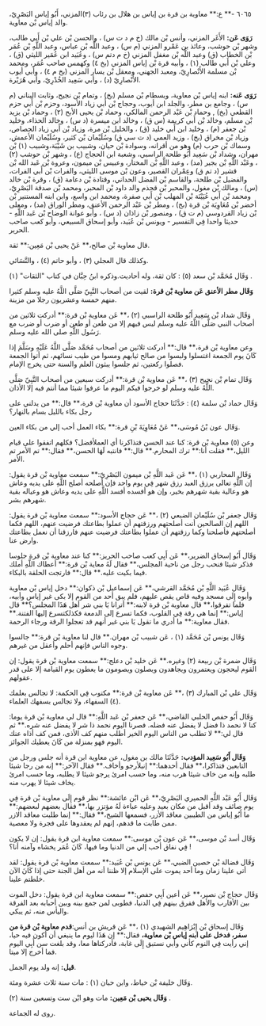 ٦٠٦٥ -** ع:** معاوية بن قرة بن إياس بن هلال بن رئاب (٣)المزني، أَبُو إياس البَصْرِيّ، والد إياس بْن معاوية.

**رَوَى عَن:** الأَغَر المزني، وأنس بْن مالك (خ م د ت س) ، والحسن بْن علي بْن أَبي طالب، وشهر بْن حوشب، وعائذ بن عَمْرو المزني (م س) ، وعبد اللَّه بْن عباس، وعبد اللَّهِ بْن عُمَر بْن الخطاب (ق) وعبد اللَّه بْن مغفل المزني (خ م دتم س) ، وعُبَيد ابن عُمَير الليثي (ق) ، وعلي بْن أَبي طالب (١) ، وأبيه قرة بْن إياس المزني (بخ ٤) وكهمس صاحب عُمَر، ومحمد بْن مسلمة الأَنْصارِيّ، ومعبد الجهني، ومعقل بْن يسار المزني (بخ م ٤) ، وأبي أيوب الأَنْصارِيّ (د) ، وأبي سَعِيد الخُدْرِيّ، وأبي هُرَيْرة.

**رَوَى عَنه:** ابنه إياس بْن معاوية، وبسطام بْن مسلم (بخ) ، وتمام بْن نجيح، وثابت البناني (م س) ، وجامع بن مطر، والجلد ابن أيوب، وحجاج بْن أَبي زياد الأسود، وحزم بْن أَبي حزم القطعي (بخ) , وحماد بْن عَبْد الرحمن المالكي، وحماد بْن يحيى الأبح (٢) ، وحماد بْن يزيد بْن مسلم، وخالد بْن أَبي كريمة (س ق) ، وخالد ابن ميسرة (د س) ، وخالد الحذاء، وخليد بْن جعفر (م) ، وخليد ابن أَبي خليد (ق) ، والخليل بْن مرة، وزياد بْن أَبي زياد الجصاص، وزياد بْن مخراق (بخ) ، وزيد العمي (د ت سي ق) وسُلَيْمان بْن كثير، وسُلَيْمان الأعمش، وسماك بْن حرب (م) وهو من أقرانه، وسوادة بْن حيان، وشبيب بن شَيْبَة،وشبيب (١) بْن مهران، وشداد بْن سَعِيد أَبُو طلحة الراسبي، وشعبة ابن الحجاج (ع) ، وشهر بْن حوشب (٢) ، وعَبْد اللَّهِ بْن بجير (مد) ، وعبد اللَّهِ بْن المختار، وعبيس بْن ميمون، وعروة بْن عَبد الله بْن قشير (د تم ق) وعِمْران القصير، وعون بْن موسى الليثي، والفرات بْن أَبي الفرات، والفضيل بْن طلحة، والقاسم بْن الفضل الحداني، وقتادة بْن دعامة (ق) ، وقرة بْن خالد (س) ، ومالك بْن مغول، والمحبر بْن قحذم والد داود بْن المحبر، ومحمد بْن صدقة البَصْرِيّ، ومحمد بْن أَبي عُيَيْنَة بْن المهلب بْن أَبي صفرة، ومحمد ابن واسع، وابن ابنه المستنير بْن أخضر بْن مُعَاوِيَة بْن قرة (بخ) ، ومطر بْن عَبْد الرحمن الأعنق، ومطر الوراق (مد) ، ومعلى بْن زياد القردوسي (م ت ق) ، ومنصور بْن زاذان (د س) ، وأبو عوانة الوضاح بْن عَبد اللَّهِ - حديثا واحدا فِي التفسير - ويونس بْن عُبَيد، وأبو إسحاق السبيعي، وأبو كعب صاحب الحرير.

قال معاوية بْن صالح،** عَنْ يحيى بْن مَعِين:** ثقة.

وكذلك قال العجلي (٣) ، وأبو حاتم (٤) ، والنَّسَائي.

وَقَال مُحَمَّد بْن سعد (٥) : كان ثقة، وله أحاديث.وذكره ابنُ حِبَّان في كتاب "الثقات" (١) .

**وَقَال مطر الأعنق عَن معاوية بْن قرة:** لقيت من أصحاب النَّبِيّ صَلَّى اللَّهُ عليه وسلم كثيرا منهم خمسة وعشريون رجلا من مزينة.

وَقَال شداد بْن سَعِيد أَبُو طلحة الراسبي (٢) ،** عَن معاوية بْن قرة:** أدركت ثلاثين من أصحاب النبي صَلَّى اللَّهُ عليه وسلم ليس فيهم إلا من طعن أو طعن أو ضرب أو ضرب مع رَسُول اللَّهِ صلى الله عليه وسلم.

وعن معاوية بْن قرة،** قال:** أدركت ثلاثين من أصحاب مُحَمَّد صَلَّى اللَّهُ عَلَيْهِ وسَلَّمَ إذا كَانَ يوم الجمعة اغتسلوا ولبسوا من صالح ثيابهم ومسوا من طيب نسائهم، ثم أتوا الجمعة فصلوا ركعتين، ثم جلسوا يبثون العلم والسنة حتى يخرج الإمام.

وَقَال تمام بْن نجيح (٣) ،** عَن معاوية بْن قرة:** أدركت سبعين من أصحاب النَّبِيّ صَلَّى اللَّهُ عليه وسلم لو خرجوا فيكم اليوم ما عرفوا شيئا مما أنتم فيه إلا الأذان.

وَقَال حماد بْن سلمة (٤) : حَدَّثَنَا حجاج الأسود أن معاوية بْن قرة،** قال:** من يدلني على رجل بكاء بالليل بسام بالنهار؟

وَقَال عون بْنُ مُوسَى،** عَنْ مُعَاوِيَةَ بْنِ قرة:** بكاء العمل أحب إلي من بكاء العين.

وعن (٥) معاوية بْن قرة: كنا عند الحسن فتذاكرنا أي العملأفضل؟ فكلهم اتفقوا على قيام الليل،** فقلت أنا:** ترك المحارم.** قال:** فانتبه لَهَا الحسن،** فقال:** تم الأمر تم الأمر.

وَقَال المحاربي (١) ،** عَن عَبد اللَّهِ بْن ميمون البَصْرِيّ:** سمعت معاوية بْن قرة يقول: إن اللَّهِ تعالى يرزق العبد رزق شهر فِي يوم واحد فإن أصلحه أصلح اللَّهِ على يديه وعاش هو وعالية بقية شهرهم بخير، وإن هو أفسده أفسد اللَّهِ على يديه وعاش هو وعياله بقية شهرهم بشر.

وَقَال جعفر بْن سُلَيْمان الضبعي (٢) ،** عَن حجاج الأسود:** سمعت معاوية بْن قرة يقول: اللهم إن الصالحين أنت أصلحتهم ورزقتهم أن عملوا بطاعتك فرضيت عنهم، اللهم فكما أصلحتهم فأصلحنا وكما رزقتهم أن عملوا بطاعتك فرضيت عنهم فارزقنا أن نعمل بطاعتك وارض عنا.

وَقَال أَبُو إسحاق الضرير،** عَن أَبِي كعب صاحب الحريز:** كنا عند معاوية بْن قرة جلوسا فذكر شيئا فنحب رجل من ناحية المجلس،** فقال لَهُ معاية بْن قرة:** أعطاك اللَّهِ أملك فيما بكيت عليه.** قال:** فارتجت الحلقة بالبكاء.

وَقَال عُبَيد اللَّهِ بْن مُحَمَّد القرشي،** عَن إسماعيل بْن ذكوان:** دخل إياس بْن معاوية وأبوه إِلَى مسجد وفيه قاص يقص عليهم، فلم يبق أحد من القوم إلا بكى غير إياس وأبيه، فلما تفرقوا،** قال معاوية بْن قرة لابنه:** أترانا يَا بني شر أهل هَذَا المجلس؟** قال إياس:** إنما هي رقة فِي القلوب، فكما تسرع إلى الدمعة فكذلكتسرع إليها الفتنة.** فقال معاوية:** ما أدري ما تقول يَا بني غير أنهم قد تعجلوا الرقة ورجاء الرحمة.

وَقَال يونس بْن مُحَمَّد (١) ، عَن شبيب بْن مهران.** قال لنا معاوية بْن قرة:** جالسوا وجوه الناس فإنهم أحلم وأعقل من غيرهم.

وَقَال ضمرة بْن ربيعة (٢) وغيره.** عَن خليد بْن دعلج:** سمعت معاوية بْن قرة يقول: إن القوم ليحجون ويعتمرون ويجاهدون ويصلون ويصومون ما يعطون يوم القيامة إلا على قدر عقولهم.

وَقَال علي بْن المبارك (٣) ،** عَن معاوية بْن قرة:** مكتوب فِي الحكمة: لا تجالس بعلمك (٤) السفهاء، ولا تجالس بسفهك العلماء.

وَقَال أَبُو حفص الحلبي القاضي،** عَن جعفر بْن عَبد اللَّهِ:** قال لي معاوية بْن قرة يوما: كنا لا نحمد ذا فضل لا يفضل عنه فضله. فصرنا اليوم نحمد ذا شر لا يفضل عنه شره.** ثم قال لي:** لا تطلب من الناس اليوم الخير أطلب منهم كف الأذى، فمن كف أذاه عنك اليوم فهو بمنزلة من كَانَ يعطيك الجوائز.

**وَقَال أَبُو سَعِيد المؤدب:** حَدَّثَنَا مالك بن مغول، عن معاوية ابن قرة أنه جلس ورجل من التابعين فتذاكرا،** فقال أحدهما:** إنيلأرجو وأخاف.** فقال الآخر:** إنه من رجا شيئا طلبه وإنه من خاف شيئا هرب منه، وما حسب امرئ يرجو شيئا لا يطلبه، وما حسب امرئ يخاف شيئا لا يهرب منه.

وَقَال أَبُو عَبْد اللَّهِ الحميري البَصْرِيّ،** عَن ابْن عائشة:** نظر قوم إِلَى معاوية بْن قرة فِي يوم صائف وقد أقبل من مكان بعيد وعليه عباءة لَهُ مؤتزر بها،** فقال بعضهم لبعضهم:** ما أَبُو إياس من الطيبين معاقد الأزر، فسمعها الشيخ،** فقال:** إنما طلبت معاقد الازر ممن طابت ما قدهم، إنهم لم يعقدوها على فجرة ولا معصية.

وَقَال أسد بْن موسى،** عَن عون بْن موسى:** سمعت معاوية ابن قرة يقول: إن لا يكون فِي نفاق أحب إلي من الدنيا وما فيها، كَانَ عُمَر يخشاه وآمنه أنا؟ !

وَقَال فضالة بْن حصين الضبي،** عَن يونس بْن عُبَيد:** سمعت معاوية بْن قرة يقول: لقد أتى علينا زمان وما أحد يموت على الإسلام إلا ظننا أنه من أهل الجنة حتى إذا كَانَ الآن خلطتم علينا.

وَقَال حجاج بْن نصير،** عَن أعين أَبِي حفص:** سمعت معاوية ابن قرة يقول: دخل الموت بين الأقارب والأهل ففرق بينهم فِي الدنيا، فطوبى لمن جمع بينه وبين أحبابه بعد الفرقة واليأس منه، ثم يبكي.

وَقَال إسحاق بْن إِبْرَاهِيم الشهيدي (١) ،** عَن قريش بن أنس:**قدم معاوية بْن قرة من سفر، فدخل على ابنه إياس بْن معاوية،** فقال:** إن هَذَا ليوم ما ينبغي أن أكون فيه حيا، إني رأيت فِي النوم كأني وأبي نستبق إِلَى غابة، فأدركناها معا، وقد بلغت سن أَبِي اليوم فما أخرج إلا ميتا.

**قيل:** إنه ولد يوم الجمل.

وَقَال خليفة بْن خياط، وابن حبان (١) : مات سنة ثلاث عشرة ومئة.

**وَقَال يحيى بْن مَعِين:** مات وهو ابْن ست وتسعين سنة (٢) .

روى له الجماعة.